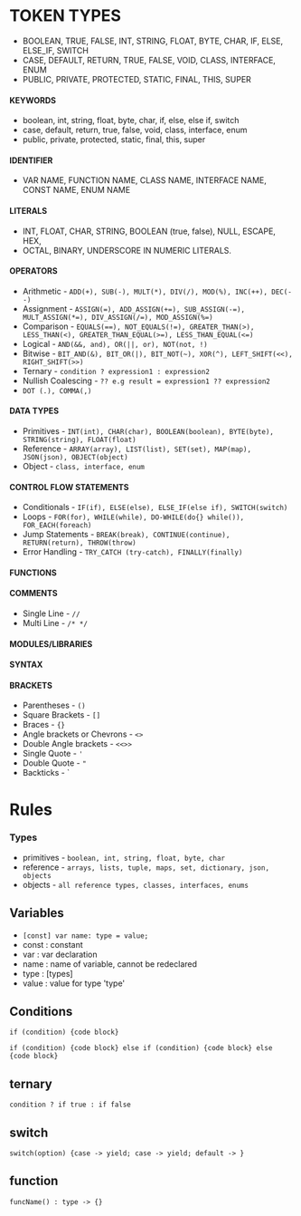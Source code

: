 # TOKEN TYPES
- BOOLEAN, TRUE, FALSE, INT, STRING, FLOAT, BYTE, CHAR, IF, ELSE, ELSE_IF, SWITCH
- CASE, DEFAULT, RETURN, TRUE, FALSE, VOID, CLASS, INTERFACE, ENUM
- PUBLIC, PRIVATE, PROTECTED, STATIC, FINAL, THIS, SUPER

#### KEYWORDS
- boolean, int, string, float, byte, char, if, else, else if, switch
- case, default, return, true, false, void, class, interface, enum
- public, private, protected, static, final, this, super

#### IDENTIFIER
- VAR NAME, FUNCTION NAME, CLASS NAME, INTERFACE NAME, CONST NAME, ENUM NAME

#### LITERALS
- INT, FLOAT, CHAR, STRING, BOOLEAN (true, false), NULL, ESCAPE, HEX,
- OCTAL, BINARY, UNDERSCORE IN NUMERIC LITERALS.

#### OPERATORS
- Arithmetic - `ADD(+), SUB(-), MULT(*), DIV(/), MOD(%), INC(++), DEC(--)`
- Assignment - `ASSIGN(=), ADD_ASSIGN(+=), SUB_ASSIGN(-=), MULT_ASSIGN(*=), DIV_ASSIGN(/=), MOD_ASSIGN(%=)`
- Comparison - `EQUALS(==), NOT_EQUALS(!=), GREATER_THAN(>), LESS_THAN(<), GREATER_THAN_EQUAL(>=), LESS_THAN_EQUAL(<=)`
- Logical - `AND(&&, and), OR(||, or), NOT(not, !)`
- Bitwise - `BIT_AND(&), BIT_OR(|), BIT_NOT(~), XOR(^), LEFT_SHIFT(<<), RIGHT_SHIFT(>>)`
- Ternary - `condition ? expression1 : expression2`
- Nullish Coalescing - `?? e.g result = expression1 ?? expression2`
- `DOT (.), COMMA(,)`

#### DATA TYPES
- Primitives - `INT(int), CHAR(char), BOOLEAN(boolean), BYTE(byte), STRING(string), FLOAT(float)`
- Reference - `ARRAY(array), LIST(list), SET(set), MAP(map), JSON(json), OBJECT(object)`
- Object - `class, interface, enum`

#### CONTROL FLOW STATEMENTS
- Conditionals - `IF(if), ELSE(else), ELSE_IF(else if), SWITCH(switch)`
- Loops - `FOR(for), WHILE(while), DO-WHILE(do{} while()), FOR_EACH(foreach)`
- Jump Statements - `BREAK(break), CONTINUE(continue), RETURN(return), THROW(throw)`
- Error Handling - `TRY_CATCH (try-catch), FINALLY(finally)`
#### FUNCTIONS

#### COMMENTS
- Single Line - `//`
- Multi Line - `/* */`
#### MODULES/LIBRARIES

#### SYNTAX

#### BRACKETS
- Parentheses - `()`
- Square Brackets - `[]`
- Braces - `{}`
- Angle brackets or Chevrons - `<>`
- Double Angle brackets - `<<>>`
- Single Quote - `'`
- Double Quote - `"`
- Backticks - `






# Rules

### Types
- primitives - `boolean, int, string, float, byte, char`
- reference - `arrays, lists, tuple, maps, set, dictionary, json, objects`
- objects - `all reference types, classes, interfaces, enums`

## Variables
- `[const] var name: type = value;`
- const : constant
- var : var declaration
- name : name of variable, cannot be redeclared
- type : [types]
- value : value for type 'type'


## Conditions
`if (condition) {code block}`

`if (condition) {code block} else if (condition) {code block} else {code block}`

## ternary
`condition ? if true : if false`

## switch
`switch(option) {case -> yield; case -> yield; default -> }`

## function
`funcName() : type -> {}`